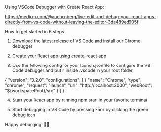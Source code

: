 Using VSCode Debugger with Create React App:

https://medium.com/@auchenberg/live-edit-and-debug-your-react-apps-directly-from-vs-code-without-leaving-the-editor-3da489ed905f

How to get started in 6 steps

1.  Download the latest release of VS Code and install our Chrome debugger

2.  Create your React app using create-react-app

3.  Use the following config for your launch.jsonfile to configure the VS Code debugger and put it inside .vscode in your root folder.

{
"version": "0.2.0",
"configurations": [
{
"name": "Chrome",
"type": "chrome",
"request": "launch",
"url": "http://localhost:3000",
"webRoot": "${workspaceRoot}/src"
}
]
}

4.  Start your React app by running npm start in your favorite terminal

5.  Start debugging in VS Code by pressing F5or by clicking the green debug icon

Happy debugging! 🎉🎈
